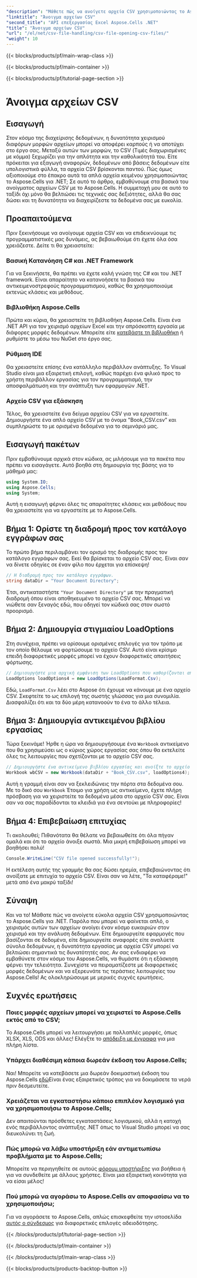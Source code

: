```yaml
---
"description": "Μάθετε πώς να ανοίγετε αρχεία CSV χρησιμοποιώντας το Aspose.Cells για .NET με τον ολοκληρωμένο, βήμα προς βήμα οδηγό μας. Χειρισμός κύριων δεδομένων."
"linktitle": "Άνοιγμα αρχείων CSV"
"second_title": "API επεξεργασίας Excel Aspose.Cells .NET"
"title": "Άνοιγμα αρχείων CSV"
"url": "/el/net/csv-file-handling/csv-file-opening-csv-files/"
"weight": 10
---
```


{{< blocks/products/pf/main-wrap-class >}}

{{< blocks/products/pf/main-container >}}

{{< blocks/products/pf/tutorial-page-section >}}

# Άνοιγμα αρχείων CSV

## Εισαγωγή
Στον κόσμο της διαχείρισης δεδομένων, η δυνατότητα χειρισμού διαφόρων μορφών αρχείων μπορεί να αποφέρει καρπούς ή να αποτύχει στο έργο σας. Μεταξύ αυτών των μορφών, το CSV (Τιμές διαχωρισμένες με κόμμα) ξεχωρίζει για την απλότητα και την καθολικότητά του. Είτε πρόκειται για εξαγωγή αναφορών, δεδομένων από βάσεις δεδομένων είτε υπολογιστικά φύλλα, τα αρχεία CSV βρίσκονται παντού. Πώς όμως αξιοποιούμε στο έπακρο αυτά τα απλά αρχεία κειμένου χρησιμοποιώντας το Aspose.Cells για .NET; Σε αυτό το άρθρο, εμβαθύνουμε στα βασικά του ανοίγματος αρχείων CSV με το Aspose.Cells. Η συμμετοχή μου σε αυτό το ταξίδι όχι μόνο θα βελτιώσει τις τεχνικές σας δεξιότητες, αλλά θα σας δώσει και τη δυνατότητα να διαχειρίζεστε τα δεδομένα σας με ευκολία. 
## Προαπαιτούμενα
Πριν ξεκινήσουμε να ανοίγουμε αρχεία CSV και να επιδεικνύουμε τις προγραμματιστικές μας δυνάμεις, ας βεβαιωθούμε ότι έχετε όλα όσα χρειάζεστε. Δείτε τι θα χρειαστείτε:
### Βασική Κατανόηση C# και .NET Framework
Για να ξεκινήσετε, θα πρέπει να έχετε καλή γνώση της C# και του .NET framework. Είναι απαραίτητο να κατανοήσετε τα βασικά του αντικειμενοστρεφούς προγραμματισμού, καθώς θα χρησιμοποιούμε εκτενώς κλάσεις και μεθόδους.
### Βιβλιοθήκη Aspose.Cells
Πρώτα και κύρια, θα χρειαστείτε τη βιβλιοθήκη Aspose.Cells. Είναι ένα .NET API για τον χειρισμό αρχείων Excel και την απρόσκοπτη εργασία με διάφορες μορφές δεδομένων. Μπορείτε είτε [κατεβάστε τη βιβλιοθήκη](https://releases.aspose.com/cells/net/) ή ρυθμίστε το μέσω του NuGet στο έργο σας.
### Ρύθμιση IDE
Θα χρειαστείτε επίσης ένα κατάλληλο περιβάλλον ανάπτυξης. Το Visual Studio είναι μια εξαιρετική επιλογή, καθώς παρέχει ένα φιλικό προς το χρήστη περιβάλλον εργασίας για τον προγραμματισμό, την αποσφαλμάτωση και την ανάπτυξη των εφαρμογών .NET.
### Αρχείο CSV για εξάσκηση
Τέλος, θα χρειαστείτε ένα δείγμα αρχείου CSV για να εργαστείτε. Δημιουργήστε ένα απλό αρχείο CSV με το όνομα "Book_CSV.csv" και συμπληρώστε το με ορισμένα δεδομένα για το σεμινάριό μας.
## Εισαγωγή πακέτων
Πριν εμβαθύνουμε αρχικά στον κώδικα, ας μιλήσουμε για τα πακέτα που πρέπει να εισαγάγετε. Αυτό βοηθά στη δημιουργία της βάσης για το μάθημά μας:
```csharp
using System.IO;
using Aspose.Cells;
using System;
```
Αυτή η εισαγωγή φέρνει όλες τις απαραίτητες κλάσεις και μεθόδους που θα χρειαστείτε για να εργαστείτε με το Aspose.Cells.
## Βήμα 1: Ορίστε τη διαδρομή προς τον κατάλογο εγγράφων σας
Το πρώτο βήμα περιλαμβάνει τον ορισμό της διαδρομής προς τον κατάλογο εγγράφων σας. Εκεί θα βρίσκεται το αρχείο CSV σας. Είναι σαν να δίνετε οδηγίες σε έναν φίλο που έρχεται για επίσκεψη!
```csharp
// Η διαδρομή προς τον κατάλογο εγγράφων.
string dataDir = "Your Document Directory";
```
Έτσι, αντικαταστήστε `"Your Document Directory"` με την πραγματική διαδρομή όπου είναι αποθηκευμένο το αρχείο CSV σας. Μπορεί να νιώθετε σαν ξεναγός εδώ, που οδηγεί τον κώδικά σας στον σωστό προορισμό.
## Βήμα 2: Δημιουργία στιγμιαίου LoadOptions
Στη συνέχεια, πρέπει να ορίσουμε ορισμένες επιλογές για τον τρόπο με τον οποίο θέλουμε να φορτώσουμε το αρχείο CSV. Αυτό είναι κρίσιμο επειδή διαφορετικές μορφές μπορεί να έχουν διαφορετικές απαιτήσεις φόρτωσης. 
```csharp
// Δημιουργήστε μια αρχική εμφάνιση των LoadOptions που καθορίζονται από το LoadFormat.
LoadOptions loadOptions4 = new LoadOptions(LoadFormat.Csv);
```
Εδώ, `LoadFormat.Csv` λέει στο Aspose ότι έχουμε να κάνουμε με ένα αρχείο CSV. Σκεφτείτε το ως επιλογή της σωστής γλώσσας για μια συνομιλία. Διασφαλίζει ότι και τα δύο μέρη κατανοούν το ένα το άλλο τέλεια.
## Βήμα 3: Δημιουργία αντικειμένου βιβλίου εργασίας
Τώρα ξεκινάμε! Ήρθε η ώρα να δημιουργήσουμε ένα `Workbook` αντικείμενο που θα χρησιμεύσει ως ο κύριος χώρος εργασίας σας όπου θα εκτελείτε όλες τις λειτουργίες που σχετίζονται με το αρχείο CSV σας.
```csharp
// Δημιουργήστε ένα αντικείμενο βιβλίου εργασίας και ανοίξτε το αρχείο από τη διαδρομή του
Workbook wbCSV = new Workbook(dataDir + "Book_CSV.csv", loadOptions4);
```
Αυτή η γραμμή είναι σαν να ξεκλειδώνεις την πόρτα στα δεδομένα σου. Με το δικό σου `Workbook` Έτοιμο για χρήση ως αντικείμενο, έχετε πλήρη πρόσβαση για να χειριστείτε τα δεδομένα μέσα στο αρχείο CSV σας. Είναι σαν να σας παραδίδονται τα κλειδιά για ένα σεντούκι με πληροφορίες!
## Βήμα 4: Επιβεβαίωση επιτυχίας
Τι ακολουθεί; Πιθανότατα θα θέλατε να βεβαιωθείτε ότι όλα πήγαν ομαλά και ότι το αρχείο άνοιξε σωστά. Μια μικρή επιβεβαίωση μπορεί να βοηθήσει πολύ!
```csharp
Console.WriteLine("CSV file opened successfully!");
```
Η εκτέλεση αυτής της γραμμής θα σας δώσει ηρεμία, επιβεβαιώνοντας ότι ανοίξατε με επιτυχία το αρχείο CSV. Είναι σαν να λέτε, "Τα καταφέραμε!" μετά από ένα μακρύ ταξίδι!
## Σύναψη
Και να το! Μάθατε πώς να ανοίγετε εύκολα αρχεία CSV χρησιμοποιώντας το Aspose.Cells για .NET. Παρόλο που μπορεί να φαίνεται απλό, ο χειρισμός αυτών των αρχείων ανοίγει έναν κόσμο ευκαιριών στον χειρισμό και την ανάλυση δεδομένων. Είτε δημιουργείτε εφαρμογές που βασίζονται σε δεδομένα, είτε δημιουργείτε αναφορές είτε αναλύετε σύνολα δεδομένων, η δυνατότητα εργασίας με αρχεία CSV μπορεί να βελτιώσει σημαντικά τις δυνατότητές σας. 
Αν σας ενδιαφέρει να εμβαθύνετε στον κόσμο του Aspose.Cells, να θυμάστε ότι η εξάσκηση φέρνει την τελειότητα. Συνεχίστε να πειραματίζεστε με διαφορετικές μορφές δεδομένων και να εξερευνάτε τις τεράστιες λειτουργίες του Aspose.Cells! Ας ολοκληρώσουμε με μερικές συχνές ερωτήσεις.
## Συχνές ερωτήσεις
### Ποιες μορφές αρχείων μπορεί να χειριστεί το Aspose.Cells εκτός από το CSV;
Το Aspose.Cells μπορεί να λειτουργήσει με πολλαπλές μορφές, όπως XLSX, XLS, ODS και άλλες! Ελέγξτε το [απόδειξη με έγγραφα](https://reference.aspose.com/cells/net/) για μια πλήρη λίστα.
### Υπάρχει διαθέσιμη κάποια δωρεάν έκδοση του Aspose.Cells;
Ναι! Μπορείτε να κατεβάσετε μια δωρεάν δοκιμαστική έκδοση του Aspose.Cells [εδώ](https://releases.aspose.com/)Είναι ένας εξαιρετικός τρόπος για να δοκιμάσετε τα νερά πριν δεσμευτείτε.
### Χρειάζεται να εγκαταστήσω κάποιο επιπλέον λογισμικό για να χρησιμοποιήσω το Aspose.Cells;
Δεν απαιτούνται πρόσθετες εγκαταστάσεις λογισμικού, αλλά η κατοχή ενός περιβάλλοντος ανάπτυξης .NET όπως το Visual Studio μπορεί να σας διευκολύνει τη ζωή.
### Πώς μπορώ να λάβω υποστήριξη εάν αντιμετωπίσω προβλήματα με το Aspose.Cells;
Μπορείτε να περιηγηθείτε σε αυτούς [φόρουμ υποστήριξης](https://forum.aspose.com/c/cells/9) για βοήθεια ή για να συνδεθείτε με άλλους χρήστες. Είναι μια εξαιρετική κοινότητα για να είσαι μέλος!
### Πού μπορώ να αγοράσω το Aspose.Cells αν αποφασίσω να το χρησιμοποιήσω;
Για να αγοράσετε το Aspose.Cells, απλώς επισκεφθείτε την ιστοσελίδα [αυτός ο σύνδεσμος](https://purchase.aspose.com/buy) για διαφορετικές επιλογές αδειοδότησης.

{{< /blocks/products/pf/tutorial-page-section >}}

{{< /blocks/products/pf/main-container >}}

{{< /blocks/products/pf/main-wrap-class >}}

{{< blocks/products/products-backtop-button >}}